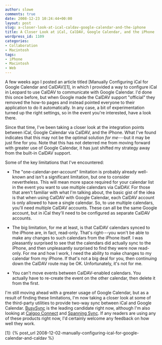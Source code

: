 ```yaml
---
author: slowe
comments: true
date: 2008-12-23 10:24:44+00:00
layout: post
slug: a-closer-look-at-ical-caldav-google-calendar-and-the-iphone
title: A Closer Look at iCal, CalDAV, Google Calendar, and the iPhone
wordpress_id: 1109
categories:
- Collaboration
- Macintosh
tags:
- iPhone
- Macintosh
- Web
---
```


A few weeks ago I posted an article titled [Manually Configuring iCal for Google Calendar and CalDAV][1], in which I provided a way to configure iCal in Leopard to use CalDAV to communicate with Google Calendar. I'd done this once before, but when Google made the CalDAV support "official" they removed the how-to pages and instead pointed everyone to their application to do it automatically. In any case, a bit of experimentation turned up the right settings, so in the event you're interested, have a look there.

Since that time, I've been taking a closer look at the integration points between iCal, Google Calendar via CalDAV, and the iPhone. What I've found indicates that this may not be the optimal solution _for me_---but it may be just fine for you. Note that this has not deterred me from moving forward with greater use of Google Calendar, it has just shifted my strategy away from the built-in CalDAV support.

Some of the key limitations that I've encountered:

* The "one-calendar-per-account" limitation is probably already well-known and isn't a significant limitation, but one to consider nevertheless. This will mean more space required for your calendar list in the event you want to use multiple calendars via CalDAV. For those that aren't familiar with what I'm talking about, the basic gist of the idea is that when using CalDAV with Google Calendar, each CalDAV account is only allowed to have a single calendar. So, to use multiple calendars, you'll need multiple CalDAV accounts. These can all be the same Google account, but in iCal they'll need to be configured as separate CalDAV accounts.

* The big limitation, for me at least, is that CalDAV calendars synced to the iPhone are, in fact, read-only. That's right---you won't be able to make any changes to such calendars from the iPhone itself. I was pleasantly surprised to see that the calendars did actually sync to the iPhone, and then unpleasantly surprised to find they were now read-only. For me and how I work, I need the ability to make changes to my calendar from my iPhone. If that's not a big deal for you, then continuing down the CalDAV route may be OK. Unfortunately, it's not for me.

* You can't move events between CalDAV-enabled calendars. You actually have to re-create the event on the other calendar, then delete it from the first.

I'm still moving ahead with a greater usage of Google Calendar, but as a result of finding these limitations, I'm now taking a closer look at some of the third-party utilities to provide two-way sync between iCal and Google Calendar. [BusySync](http://www.busymac.com/) is the leading candidate right now, although I'm also looking at [Calgoo Connect](http://www.calgoo.com/connect/index.do) and [Spanning Sync](http://spanningsync.com/). If any readers are using any of these products right now, I'd certainly welcome any feedback on how well they work.

[1]: {% post_url 2008-12-02-manually-configuring-ical-for-google-calendar-and-caldav %}
